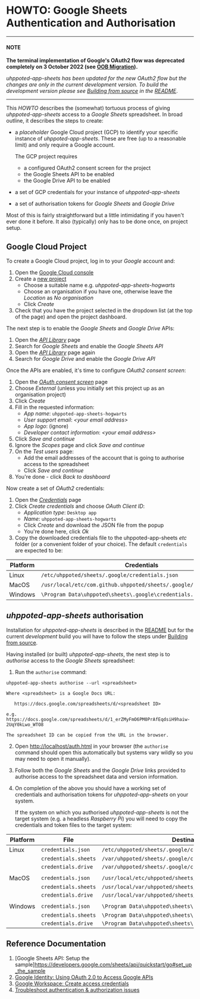 # HOWTO: Google Sheets Authentication and Authorisation

---
#### NOTE

__The terminal implementation of Google's OAuth2 flow was deprecated completely on 3 October 2022 (see [OOB Migration](https://developers.google.com/identity/protocols/oauth2/resources/oob-migration)).__

*_uhppoted-app-sheets_ has been updated for the new _OAuth2_ flow but the changes are only in the current development version. To build the development version please see [Building from source](https://github.com/uhppoted/uhppoted-app-sheets#building-from-source)
in the [README](https://github.com/uhppoted/uhppoted-app-sheets)*.

---

This _HOWTO_ describes the (somewhat) tortuous process of giving _uhppoted-app-sheets_ access to a _Google Sheets_ spreadsheet. In broad outline, it describes the steps to create:

- a _placeholder_ Google Cloud project (GCP) to identify your specific instance of _uhppoted-app-sheets_. These are
  free (up to a reasonable limit) and only require a Google account.

  The GCP project requires
   - a configured OAuth2 consent screen for the project
   - the Google Sheets API to be enabled
   - the Google Drive API to be enabled
   
- a set of GCP credentials for your instance of _uhppoted-app-sheets_
- a set of authorisation tokens for _Google Sheets_ and _Google Drive_

Most of this is fairly straightforward but a little intimidating if you haven't ever done it before. It also (typically)
only has to be done once, on project setup.

## Google Cloud Project

To create a Google Cloud project, log in to your _Google_ account and:

1. Open the [Google Cloud console](https://console.cloud.google.com/home)
2. Create a [new project](https://console.cloud.google.com/projectcreate)
   - Choose a suitable name e.g. _uhppoted-app-sheets-hogwarts_
   - Choose an organisation if you have one, otherwise leave the _Location_ as _No organisation_
   - Click _Create_
3. Check that you have the project selected in the dropdown list (at the top of the page) and open 
   the project dashboard.

The next step is to enable the _Google Sheets_ and _Google Drive_ APIs:
1. Open the [_API Library_](https://console.cloud.google.com/apis/library) page
2. Search for _Google Sheets_ and enable the _Google Sheets API_
3. Open the [_API Library_](https://console.cloud.google.com/apis/library) page again
4. Search for _Google Drive_ and enable the _Google Drive API_

Once the APIs are enabled, it's time to configure _OAuth2 consent screen_:
1. Open the [_OAuth consent screen_](https://console.cloud.google.com/apis/credentials/consent) page
2. Choose _External_ (unless you initially set this project up as an organisation project)
3. Click _Create_
4. Fill in the requested information:
    - _App name_: `uhppoted-app-sheets-hogwarts`
    - _User support email_: _\<your email address\>_
    - _App logo_: (ignore)
    - _Developer contact information_: _\<your email address\>_
5. Click _Save and continue_
6. Ignore the _Scopes_ page and click _Save and continue_
7. On the _Test users_ page:
    - Add the email addresses of the account that is going to authorise access to the spreadsheet
    - Click _Save and continue_
8. You're done - click _Back to dashboard_

Now create a set of _OAuth2_ credentials:
1. Open the [_Credentials_](https://console.cloud.google.com/apis/credentials) page
2. Click _Create credentials_ and choose _OAuth Client ID_:
    - _Application type_: `Desktop app`
    - _Name_: `uhppoted-app-sheets-hogwarts`
    - Click _Create_ and download the JSON file from the popup
    - You're done here, click _Ok_
3. Copy the downloaded credentials file to the uhppoted-app-sheets _etc_ folder (or a convenient folder 
   of your choice). The default `credentials` are expected to be:

| Platform | Credentials                                                          |
|----------|----------------------------------------------------------------------|
| Linux    | `/etc/uhppoted/sheets/.google/credentials.json`                      |
| MacOS    | `/usr/local/etc/com.github.uhppoted/sheets/.google/credentials.json` |
| Windows  | `\Program Data\uhppoted\sheets\.google\credentials.json`             |

## _uhppoted-app-sheets_ authorisation

Installation for _uhppoted-app-sheets_ is described in the [README](https://github.com/uhppoted/uhppoted-app-sheets#installation)
but for the current _development_ build you will have to follow the steps under [Building from source](https://github.com/uhppoted/uhppoted-app-sheets#building-from-source).

Having installed (or built) _uhppoted-app-sheets_, the next step is to _authorise_ access to the _Google Sheets_ spreadsheet:

1. Run the `authorise` command:
```
uhppoted-app-sheets authorise --url <spreadsheet>

Where <spreadsheet> is a Google Docs URL:

   https://docs.google.com/spreadsheets/d/<spreadsheet ID>

e.g. https://docs.google.com/spreadsheets/d/1_erZMyFmO6PM0PrAfEqdsiH9haiw-2UqY0kLwo_WTO8

The spreadsheet ID can be copied from the URL in the browser.
```

2. Open [http://localhost/auth.html](http://localhost/auth.html) in your browser (the `authorise` command should open this automatically but systems vary wildly so you may need to open it manually).

3. Follow both the _Google Sheets_ and the _Google Drive_ links provided to authorise access to the spreadsheet data and version information.

4. On completion of the above you should have a working set of credentials and authorisation tokens for _uhppoted-app-sheets_ on your system. 
 
   If the system on which you authorised _uhppoted-app-sheets_ is not the target system (e.g. a headless _Raspberry Pi_) you will need to copy the credentials and token files to the target system:

| Platform | File                 | Destination                                                 |
|----------|----------------------|-------------------------------------------------------------|
| Linux    | `credentials.json`   | `/etc/uhppoted/sheets/.google/credentials.json`             |
|          | `credentials.sheets` | `/var/uhppoted/sheets/.google/credentials.sheets`           |
|          | `credentials.drive`  | `/var/uhppoted/sheets/.google/credentials.drive`            |
|          |                      |                                                             |
| MacOS    | `credentials.json`   | `/usr/local/etc/uhppoted/sheets/.google/credentials.json`   |
|          | `credentials.sheets` | `/usr/local/var/uhppoted/sheets/.google/credentials.sheets` |
|          | `credentials.drive`  | `/usr/local/var/uhppoted/sheets/.google/credentials.drive`  |
|          |                      |                                                             |
| Windows  | `credentials.json`   | `\Program Data\uhppoted\sheets\.google/credentials.json`    |
|          | `credentials.sheets` | `\Program Data\uhppoted\sheets\.google/credentials.sheets`  |
|          | `credentials.drive`  | `\Program Data\uhppoted\sheets\.google/credentials.drive`   |

## Reference Documentation

1. [Google Sheets API: Setup the sample]https://developers.google.com/sheets/api/quickstart/go#set_up_the_sample
2. [Google Identity: Using OAuth 2.0 to Access Google APIs](https://developers.google.com/identity/protocols/oauth2)
3. [Google Workspace: Create access credentials](https://developers.google.com/workspace/guides/create-credentials#desktop-app)
4. [Troubleshoot authentication & authorization issues](https://developers.google.com/sheets/api/troubleshoot-authentication-authorization)
